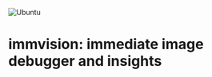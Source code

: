 ![Ubuntu](https://github.com/pthom/immvision/workflows/CppLib/badge.svg)

# immvision: immediate image debugger and insights 

